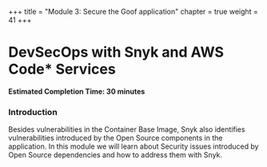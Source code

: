 +++
title = "Module 3: Secure the Goof application"
chapter = true
weight = 41
+++

# DevSecOps with Snyk and AWS Code* Services

**Estimated Completion Time: 30 minutes**

### Introduction

Besides vulnerabilities in the Container Base Image, Snyk also identifies vulnerabilities introduced by the Open Source components in the application. In this module we will learn about Security issues introduced by Open Source dependencies and how to address them with Snyk.